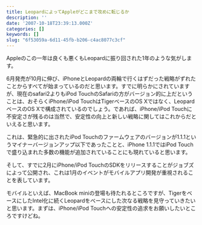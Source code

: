 ```yaml
---
title: LeopardによってAppleがどこまで攻めに転じるか
description: ''
date: '2007-10-18T23:39:13.000Z'
categories: []
keywords: []
slug: "6f53059a-6d11-45fb-b206-c4ac8077c3cf"
---
```

Appleのこの一年は良くも悪くもLeopardに振り回された1年のような気がします。

6月発売が10月に伸び、iPhoneとLeopardの両輪で行くはずだった戦略がずれたことからすべてが始まっているのだと思います。すでに明らかにされていますが、現在のsafari2よりもiPod TouchのSafariの方がバージョン的に上だということは、おそらくiPhone/iPod TouchはTigerベースのOS Xではなく、LeopardベースのOS Xで構成されているのでしょう。であれば、iPhone/iPod Touchに不安定さが残るのは当然で、安定性の向上と新しい戦略に関してはこれからだといえると思います。

これは、緊急的に出されたiPod Touchのファームウェアのバージョンが1.1.1というマイナーバージョンアップ以下であったことと、iPhone 1.1.1ではiPod Touchで盛り込まれた多数の機能が追加されていることにも現れていると思います。

そして、すでに2月にiPhone/iPod TouchのSDKをリリースすることがジョブズによって公開され、これは1月のイベントがモバイルアプリ開発が重視されることを表しています。

モバイルといえば、MacBook miniの登場も待たれるところですが、TigerをベースにしたIntel化に続くLeopardをベースにした次なる戦略を見守っていきたいと思います。まずは、iPhone/iPod Touchへの安定性の追求をお願いしたいところですけどね。